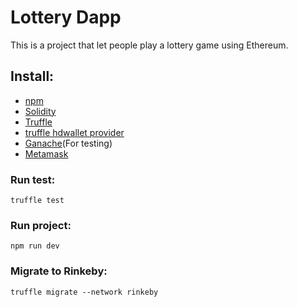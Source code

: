 # Lottery Dapp

This is a project that let people play a lottery game using Ethereum.


## Install:

- [npm](https://www.npmjs.com/get-npm)
- [Solidity](https://solidity.readthedocs.io/en/v0.5.2/installing-solidity.html)
- [Truffle](https://truffleframework.com/truffle)
- [truffle hdwallet provider](https://www.npmjs.com/package/truffle-hdwallet-provider)
- [Ganache](https://truffleframework.com/ganache)(For testing)
- [Metamask](https://metamask.io/)


### Run test:
``` truffle test ```

### Run project:
``` npm run dev ```


### Migrate to Rinkeby:
``` truffle migrate --network rinkeby ```

